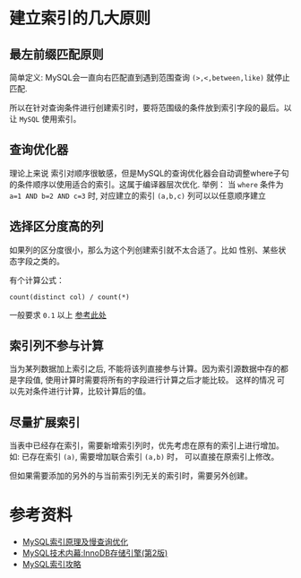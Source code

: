 建立索引的几大原则
===

最左前缀匹配原则
---

简单定义:
MySQL会一直向右匹配直到遇到范围查询 `(>,<,between,like)` 就停止匹配.

所以在针对查询条件进行创建索引时，要将范围级的条件放到索引字段的最后。以让 `MySQL` 使用索引。

查询优化器
---

理论上来说 索引对顺序很敏感，但是MySQL的查询优化器会自动调整where子句的条件顺序以使用适合的索引。这属于编译器层次优化.
举例： 当 `where` 条件为 `a=1 AND b=2 AND c=3` 时, 对应建立的索引 `(a,b,c)` 列可以以任意顺序建立

选择区分度高的列
---
如果列的区分度很小，那么为这个列创建索引就不太合适了。比如 性别、某些状态字段之类的。

有个计算公式：

```
count(distinct col) / count(*)
```
一般要求 `0.1` 以上 [参考此处](https://tech.meituan.com/2014/06/30/mysql-index.html)

索引列不参与计算
---
当为某列数据加上索引之后, 不能将该列直接参与计算。因为索引源数据中存的都是字段值, 使用计算时需要将所有的字段进行计算之后才能比较。 这样的情况 可以先对条件进行计算，比较计算后的值。

尽量扩展索引
---
当表中已经存在索引，需要新增索引列时，优先考虑在原有的索引上进行增加。
如: 已存在索引 `(a)`, 需要增加联合索引 `(a,b)` 时， 可以直接在原索引上修改。

但如果需要添加的另外的与当前索引列无关的索引时，需要另外创建。


参考资料
===

- [MySQL索引原理及慢查询优化](https://tech.meituan.com/2014/06/30/mysql-index.html)
- [MySQL技术内幕:InnoDB存储引擎(第2版)](https://book.douban.com/subject/24708143/)
- [MySQL索引攻略](https://www.cnblogs.com/nixi8/p/4574709.html)
